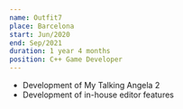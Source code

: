 ```yaml
---
name: Outfit7
place: Barcelona
start: Jun/2020
end: Sep/2021
duration: 1 year 4 months
position: C++ Game Developer
---
```


* Development of My Talking Angela 2
* Development of in-house editor features
